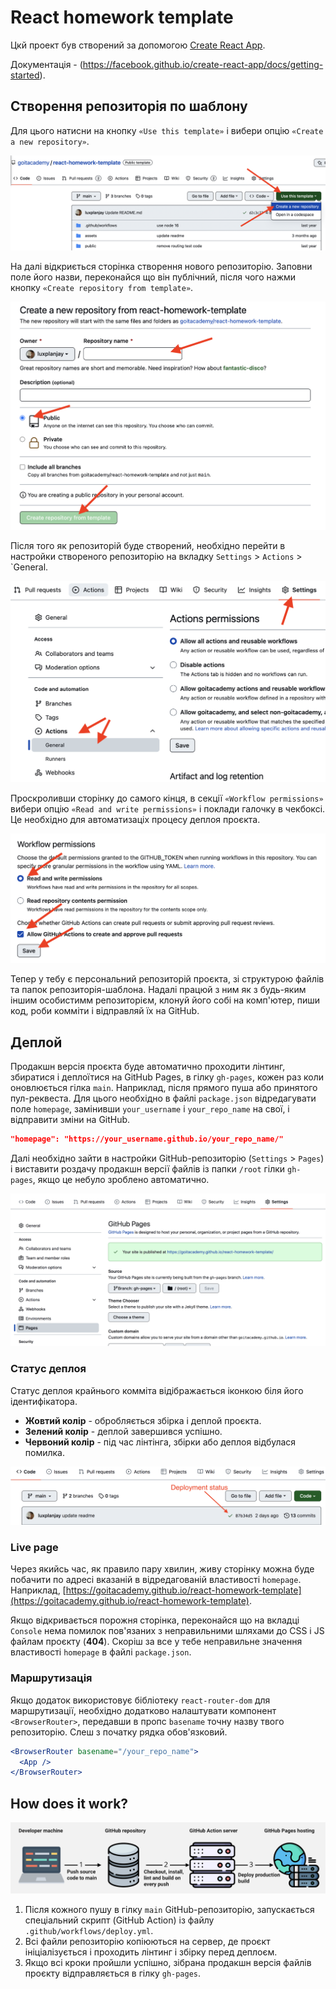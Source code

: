 # React homework template

Цкй проект був створений за допомогою
[Create React App](https://github.com/facebook/create-react-app).

Документація - (https://facebook.github.io/create-react-app/docs/getting-started).

## Створення репозиторія по шаблону

 Для цього натисни на кнопку `«Use this template»` і вибери опцію
`«Create a new repository»`.

![Creating repo from a template step 1](./assets/template-step-1.png)

На далі відкриється сторінка створення нового репозиторію. Заповни поле
його назви, переконайся що він публічний, після чого нажми кнопку
`«Create repository from template»`.

![Creating repo from a template step 2](./assets/template-step-2.png)

Після того як репозиторій буде створений, необхідно перейти в настройки
створеного репозиторію на вкладку `Settings` > `Actions` > `General.

![Settings GitHub Actions permissions step 1](./assets/gh-actions-perm-1.png)

Проскроливши сторінку до самого кінця, в секції `«Workflow permissions»` вибери
опцію `«Read and write permissions»` і поклади галочку в чекбоксі. Це
необхідно для автоматизаціх процесу деплоя проєкта.

![Settings GitHub Actions permissions step 2](./assets/gh-actions-perm-2.png)

Тепер у тебу є персональний репозиторій проєкта, зі структурою файлів та папок
репозиторія-шаблона. Надалі працюй з ним як з будь-яким іншим особистимм репозиторієм,
клонуй його собі на комп'ютер, пиши код, роби комміти і відправляй їх на
GitHub.

## Деплой

Продакшн версія проєкта буде автоматично проходити лінтинг, збиратися і
деплоїтися на GitHub Pages, в гілку `gh-pages`, кожен раз коли оновлюється
гілка `main`. Наприклад, після прямого пуша або принятого пул-реквеста. Для цього
необхідно в файлі `package.json` відредагувати поле `homepage`, замінивши
`your_username` і `your_repo_name` на свої, і відправити зміни на GitHub.

```json
"homepage": "https://your_username.github.io/your_repo_name/"
```

Далі необхідно зайти в настройки GitHub-репозиторію (`Settings` > `Pages`) і
виставити роздачу продакшн версії файлів із папки `/root` гілки `gh-pages`, якщо
це небуло зроблено автоматично.

![GitHub Pages settings](./assets/repo-settings.png)

### Статус деплоя

Статус деплоя крайнього комміта відібражається іконкою біля його ідентифікатора.

- **Жовтий колір** - обробляється збірка і деплой проєкта.
- **Зелений колір** - деплой завершився успішно.
- **Червоний колір** - під час лінтінга, збірки або деплоя відбулася помилка.

![Deployment status](./assets/deploy-status.png)

### Live page

Через якийсь час, як правило пару хвилин, живу сторінку можна буде побачити
по адресі вказаній в відредагованій властивості `homepage`. Наприклад,
[https://goitacademy.github.io/react-homework-template](https://goitacademy.github.io/react-homework-template).

Якщо відкривається порожня сторінка, переконайся що на вкладці `Console` нема помилок
пов'язаних з неправильними шляхами до CSS і JS файлам проєкту (**404**). Скоріш
за все  у тебе неправильне значення властивості `homepage` в файлі `package.json`.

### Маршрутизація

Якщо додаток використовує бібліотеку `react-router-dom` для маршрутизації,
необхідно додатково налаштувати компонент `<BrowserRouter>`, передавши в пропс
`basename` точну назву твого репозиторію. Слеш з початку рядка обов'язковий.

```jsx
<BrowserRouter basename="/your_repo_name">
  <App />
</BrowserRouter>
```

## How does it work?

![How it works](./assets/how-it-works.png)

1. Після кожного пушу в гілку `main` GitHub-репозиторію, запускається спеціальний
   скрипт (GitHub Action) із файлу `.github/workflows/deploy.yml`.
2. Всі файли репозиторію копіюються на сервер, де проєкт ініціалізується і
   проходить лінтинг і збірку перед деплоєм.
3. Якщо всі кроки пройшли успішно, зібрана продакшн версія файлів проєкту
   відправляється в гілку `gh-pages`.
